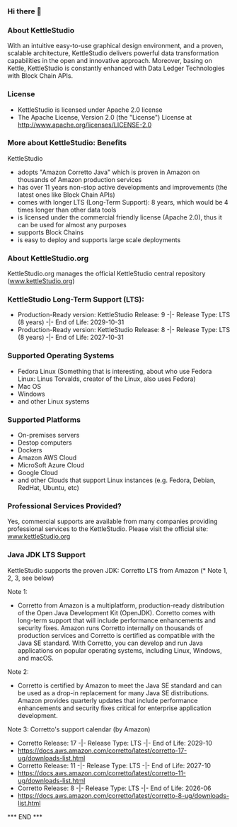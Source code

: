 ### Hi there 👋



### About KettleStudio

With an intuitive easy-to-use graphical design environment, and a proven, scalable architecture, KettleStudio delivers powerful data transformation capabilities in the open and innovative approach. Moreover, basing on Kettle, KettleStudio is constantly enhanced with Data Ledger Technologies with Block Chain APIs.  



### License
 - KettleStudio is licensed under Apache 2.0 license
 - The Apache License, Version 2.0 (the "License") License at http://www.apache.org/licenses/LICENSE-2.0



### More about KettleStudio: Benefits
KettleStudio
 - adopts "Amazon Corretto Java" which is proven in Amazon on thousands of Amazon production services
 - has over 11 years non-stop active developments and improvements (the latest ones like Block Chain APIs) 
 - comes with longer LTS (Long-Term Support): 8 years, which would be 4 times longer than other data tools
 - is licensed under the  commercial friendly license (Apache 2.0), thus it can be used for almost any purposes
 - supports Block Chains
 - is easy to deploy and supports large scale deployments



### About KettleStudio.org

KettleStudio.org manages the official KettleStudio central repository
(www.kettleStudio.org)



### KettleStudio Long-Term Support (LTS): 
- Production-Ready version: KettleStudio Release: 9 -|- Release Type: LTS (8 years) -|- End of Life: 2029-10-31  
- Production-Ready version: KettleStudio Release: 8 -|- Release Type: LTS (8 years) -|- End of Life: 2027-10-31



### Supported Operating Systems
- Fedora Linux  (Something that is interesting, about who use Fedora Linux: Linus Torvalds, creator of the Linux, also uses Fedora) 
- Mac OS
- Windows
- and other Linux systems



### Supported Platforms
- On-premises servers
- Destop computers
- Dockers
- Amazon AWS Cloud
- MicroSoft Azure Cloud
- Google Cloud
- and other Clouds that support Linux instances (e.g. Fedora, Debian, RedHat, Ubuntu, etc)



### Professional Services Provided?
Yes, commercial supports are available from many companies providing professional services to the KettleStudio.
Please visit the official site: www.kettleStudio.org



### Java JDK LTS Support
KettleStudio supports the proven JDK: Corretto LTS from Amazon (* Note 1, 2, 3, see below)

Note 1:
- Corretto from Amazon is a multiplatform, production-ready distribution of the Open Java Development Kit (OpenJDK). Corretto comes with long-term support that will include performance enhancements and security fixes. Amazon runs Corretto internally on thousands of production services and Corretto is certified as compatible with the Java SE standard. With Corretto, you can develop and run Java applications on popular operating systems, including Linux, Windows, and macOS.

Note 2:
- Corretto is certified by Amazon to meet the Java SE standard and can be used as a drop-in replacement for many Java SE distributions. Amazon provides quarterly updates that include performance enhancements and security fixes critical for enterprise application development.

Note 3: Corretto's support calendar (by Amazon)
- Corretto Release: 17 -|- Release Type: LTS -|- End of Life: 2029-10
- https://docs.aws.amazon.com/corretto/latest/corretto-17-ug/downloads-list.html
- Corretto Release: 11 -|- Release Type: LTS -|- End of Life: 2027-10
- https://docs.aws.amazon.com/corretto/latest/corretto-11-ug/downloads-list.html
- Corretto Release:  8 -|- Release Type: LTS -|- End of Life: 2026-06
- https://docs.aws.amazon.com/corretto/latest/corretto-8-ug/downloads-list.html

*** END ***
